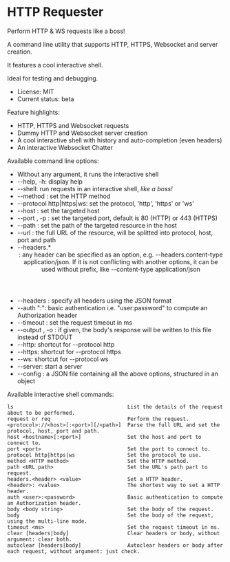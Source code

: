 

# HTTP Requester

Perform HTTP & WS requests like a boss!

A command line utility that supports HTTP, HTTPS, Websocket and server creation.

It features a cool interactive shell.

Ideal for testing and debugging.

* License: MIT
* Current status: beta



Feature highlights:

* HTTP, HTTPS and Websocket requests
* Dummy HTTP and Websocket server creation
* A cool interactive shell with history and auto-completion (even headers)
* An interactive Websocket Chatter



Available command line options:

* Without any argument, it runs the interactive shell
* --help, -h: display help
* --shell: run requests in an interactive shell, *like a boss!*
* --method <method>: set the HTTP method
* --protocol http|https|ws: set the protocol, 'http', 'https' or 'ws'
* --host <host>: set the targeted host
* --port <port number>, -p <port number>: set the targeted port, default is 80 (HTTP) or 443 (HTTPS)
* --path <path>: set the path of the targeted resource in the host
* --url <URL>: the full URL of the resource, will be splitted into protocol, host, port and path
* --headers.* <header value>: any header can be specified as an option, e.g. --headers.content-type application/json.
  If it is not conflicting with another options, it can be used without prefix,
  like --content-type application/json
* --headers <json string>: specify all headers using the JSON format
* --auth "<user>:<password>": basic authentication i.e. "user:password" to compute an Authorization header
* --timeout <ms>: set the request timeout in ms
* --output <file>, -o <file>: if given, the body's response will be written to this file instead of STDOUT
* --http: shortcut for --protocol http
* --https: shortcut for --protocol https
* --ws: shortcut for --protocol ws
* --server: start a server
* --config <file>: a JSON file containing all the above options, structured in an object



Available interactive shell commands:

```
ls                                     List the details of the request about to be performed.
request or req                         Perform the request.
<protocol>://<host>[:<port>][/<path>]  Parse the full URL and set the protocol, host, port and path.
host <hostname>[:<port>]               Set the host and port to connect to.
port <port>                            Set the port to connect to.
protocol http|https|ws                 Set the protocol to use.
method <HTTP method>                   Set the HTTP method.
path <URL path>                        Set the URL's path part to request.
headers.<header> <value>               Set a HTTP header.
<header>: <value>                      The shortest way to set a HTTP header.
auth <user>:<password>                 Basic authentication to compute an Authorization header.
body <body string>                     Set the body of the request.
body                                   Set the body of the request, using the multi-line mode.
timeout <ms>                           Set the request timeout in ms.
clear [headers|body]                   Clear headers or body, without argument: clear both.
autoclear [headers|body]               Autoclear headers or body after each request, without argument: just check.
```



